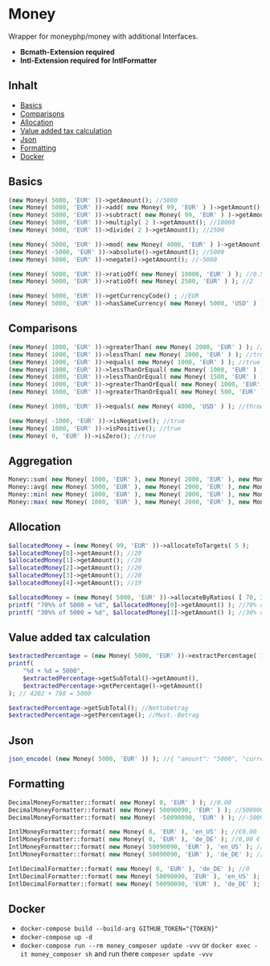 # Money

Wrapper for moneyphp/money with additional Interfaces.

* **Bcmath-Extension required**
* **Intl-Extension required for IntlFormatter**

## Inhalt

* [Basics](#basics)
* [Comparisons](#comparisons)
* [Allocation](#allocation)
* [Value added tax calculation](#value-added-tax-calculation)
* [Json](#json)
* [Formatting](#formatting)
* [Docker](#docker)

## Basics

````PHP
(new Money( 5000, 'EUR' ))->getAmount(); //5000
(new Money( 5000, 'EUR' ))->add( new Money( 99, 'EUR' ) )->getAmount(); //5099
(new Money( 5000, 'EUR' ))->subtract( new Money( 99, 'EUR' ) )->getAmount(); //4901
(new Money( 5000, 'EUR' ))->multiply( 2 )->getAmount(); //10000
(new Money( 5000, 'EUR' ))->divide( 2 )->getAmount(); //2500

(new Money( 5000, 'EUR' ))->mod( new Money( 4000, 'EUR' ) )->getAmount(); //1000
(new Money( -5000, 'EUR' ))->absolute()->getAmount(); //5000
(new Money( 5000, 'EUR' ))->negate()->getAmount(); //-5000

(new Money( 5000, 'EUR' ))->ratioOf( new Money( 10000, 'EUR' ) ); //0.5
(new Money( 5000, 'EUR' ))->ratioOf( new Money( 2500, 'EUR' ) ); //2

(new Money( 5000, 'EUR' ))->getCurrencyCode() ; //EUR
(new Money( 5000, 'EUR' ))->hasSameCurrency( new Money( 5000, 'USD' ) ) ; //false
````

## Comparisons

````PHP
(new Money( 1000, 'EUR' ))->greaterThan( new Money( 2000, 'EUR' ) ); //false
(new Money( 1000, 'EUR' ))->lessThan( new Money( 2000, 'EUR' ) ); //true
(new Money( 1000, 'EUR' ))->equals( new Money( 1000, 'EUR' ) ); //true
(new Money( 1000, 'EUR' ))->lessThanOrEqual( new Money( 1000, 'EUR' ) ); //true
(new Money( 1000, 'EUR' ))->lessThanOrEqual( new Money( 1500, 'EUR' ) ); //true
(new Money( 1000, 'EUR' ))->greaterThanOrEqual( new Money( 1000, 'EUR' ) ); //true
(new Money( 1000, 'EUR' ))->greaterThanOrEqual( new Money( 500, 'EUR' ) ); //true

(new Money( 1000, 'EUR' ))->equals( new Money( 4000, 'USD' ) ); //throws CurrencyMismatchException
````

````PHP
(new Money( -1000, 'EUR' ))->isNegative(); //true
(new Money( 1000, 'EUR' ))->isPositive(); //true
(new Money( 0, 'EUR' ))->isZero(); //true
````

## Aggregation

````PHP
Money::sum( new Money( 1000, 'EUR' ), new Money( 2000, 'EUR' ), new Money( 4000, 'EUR' ) )->getAmount(); //7000
Money::avg( new Money( 5000, 'EUR' ), new Money( 2000, 'EUR' ), new Money( 8000, 'EUR' ) )->getAmount(); //3000
Money::min( new Money( 1000, 'EUR' ), new Money( 2000, 'EUR' ), new Money( 4000, 'EUR' ) )->getAmount(); //1000
Money::max( new Money( 1000, 'EUR' ), new Money( 2000, 'EUR' ), new Money( 4000, 'EUR' ) )->getAmount(); //4000
````

## Allocation

````PHP
$allocatedMoney = (new Money( 99, 'EUR' ))->allocateToTargets( 5 );
$allocatedMoney[0]->getAmount(); //20
$allocatedMoney[1]->getAmount(); //20
$allocatedMoney[2]->getAmount(); //20
$allocatedMoney[3]->getAmount(); //20
$allocatedMoney[4]->getAmount(); //19

$allocatedMoney = (new Money( 5000, 'EUR' ))->allocateByRatios( [ 70, 30 ] );
printf( "70%% of 5000 = %d", $allocatedMoney[0]->getAmount() ); //70% of 5000 = 3500
printf( "30%% of 5000 = %d", $allocatedMoney[1]->getAmount() ); //30% of 5000 = 1500
````

## Value added tax calculation

````PHP
$extractedPercentage = (new Money( 5000, 'EUR' ))->extractPercentage( 19 ); //19% Mwst.-Satz, 5000 = Bruttobetrag
printf(
	"%d + %d = 5000",
	$extractedPercentage->getSubTotal()->getAmount(),
	$extractedPercentage->getPercentage()->getAmount()
); // 4202 + 798 = 5000

$extractedPercentage->getSubTotal(); //Nettobetrag
$extractedPercentage->getPercentage(); //Mwst.-Betrag
````

## Json

````PHP
json_encode( (new Money( 5000, 'EUR' )) ); //{ "amount": "5000", "currency": "EUR" }
````

## Formatting

````PHP
DecimalMoneyFormatter::format( new Money( 0, 'EUR' ) ); //0.00
DecimalMoneyFormatter::format( new Money( 50090090, 'EUR' ) ); //500900.90
DecimalMoneyFormatter::format( new Money( -50090090, 'EUR' ) ); //-500900.90

IntlMoneyFormatter::format( new Money( 0, 'EUR' ), 'en_US' ); //€0.00
IntlMoneyFormatter::format( new Money( 0, 'EUR' ), 'de_DE' ); //0,00 €
IntlMoneyFormatter::format( new Money( 50090090, 'EUR' ), 'en_US' ); //€500,900.90
IntlMoneyFormatter::format( new Money( 50090090, 'EUR' ), 'de_DE' ); //500.900,90 €

IntlDecimalFormatter::format( new Money( 0, 'EUR' ), 'de_DE' ); //0
IntlDecimalFormatter::format( new Money( 50090090, 'EUR' ), 'en_US' ); //500,900.9
IntlDecimalFormatter::format( new Money( 50090090, 'EUR' ), 'de_DE' ); //500.900,9
````

## Docker

* `docker-compose build --build-arg GITHUB_TOKEN="{TOKEN}"`
* `docker-compose up -d`
* `docker-compose run --rm money_composer update -vvv` or `docker exec -it money_composer sh` and run there `composer update -vvv`
